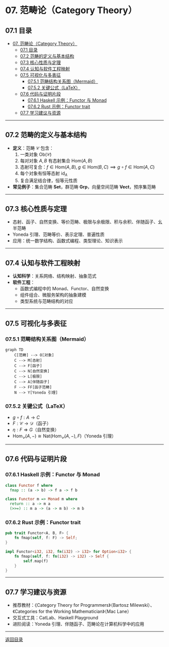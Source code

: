 # 07. 范畴论（Category Theory）

## 07.1 目录

- [07. 范畴论（Category Theory）](#07-范畴论category-theory)
  - [07.1 目录](#071-目录)
  - [07.2 范畴的定义与基本结构](#072-范畴的定义与基本结构)
  - [07.3 核心性质与定理](#073-核心性质与定理)
  - [07.4 认知与软件工程映射](#074-认知与软件工程映射)
  - [07.5 可视化与多表征](#075-可视化与多表征)
    - [07.5.1 范畴结构关系图（Mermaid）](#0751-范畴结构关系图mermaid)
    - [07.5.2 关键公式（LaTeX）](#0752-关键公式latex)
  - [07.6 代码与证明片段](#076-代码与证明片段)
    - [07.6.1 Haskell 示例：Functor 与 Monad](#0761-haskell-示例functor-与-monad)
    - [07.6.2 Rust 示例：Functor trait](#0762-rust-示例functor-trait)
  - [07.7 学习建议与资源](#077-学习建议与资源)

---

## 07.2 范畴的定义与基本结构

- **定义**：范畴 $\mathcal{C}$ 包含：
  1. 一类对象 $\mathrm{Ob}(\mathcal{C})$
  2. 每对对象 $A, B$ 有态射集合 $\mathrm{Hom}(A, B)$
  3. 态射可复合：$f \in \mathrm{Hom}(A, B), g \in \mathrm{Hom}(B, C) \implies g \circ f \in \mathrm{Hom}(A, C)$
  4. 每个对象有恒等态射 $\mathrm{id}_A$
  5. 复合满足结合律，恒等元性质
- **常见例子**：集合范畴 $\mathbf{Set}$，群范畴 $\mathbf{Grp}$，向量空间范畴 $\mathbf{Vect}$，预序集范畴

---

## 07.3 核心性质与定理

- 态射、函子、自然变换、等价范畴、极限与余极限、积与余积、伴随函子、幺半范畴
- Yoneda 引理、范畴等价、表示定理、普遍性质
- 应用：统一数学结构、函数式编程、类型理论、知识表示

---

## 07.4 认知与软件工程映射

- **认知科学**：关系网络、结构映射、抽象范式
- **软件工程**：
  - 函数式编程中的 Monad、Functor、自然变换
  - 组件组合、微服务架构的抽象建模
  - 类型系统与范畴结构的对应

---

## 07.5 可视化与多表征

### 07.5.1 范畴结构关系图（Mermaid）

```mermaid
graph TD
    C[范畴] --> O[对象]
    C --> M[态射]
    C --> F[函子]
    C --> N[自然变换]
    C --> L[极限]
    C --> A[伴随函子]
    F --> FF[函子范畴]
    N --> Y[Yoneda 引理]
```

### 07.5.2 关键公式（LaTeX）

- $g \circ f : A \to C$
- $F : \mathcal{C} \to \mathcal{D}$（函子）
- $\eta : F \Rightarrow G$（自然变换）
- $\mathrm{Hom}_\mathcal{C}(A, -) \cong \mathrm{Nat}(\mathrm{Hom}_\mathcal{C}(A, -), F)$（Yoneda 引理）

---

## 07.6 代码与证明片段

### 07.6.1 Haskell 示例：Functor 与 Monad

```haskell
class Functor f where
  fmap :: (a -> b) -> f a -> f b

class Functor m => Monad m where
  return :: a -> m a
  (>>=) :: m a -> (a -> m b) -> m b
```

### 07.6.2 Rust 示例：Functor trait

```rust
pub trait Functor<A, B, F> {
    fn fmap(self, f: F) -> Self;
}

impl Functor<i32, i32, fn(i32) -> i32> for Option<i32> {
    fn fmap(self, f: fn(i32) -> i32) -> Self {
        self.map(f)
    }
}
```

---

## 07.7 学习建议与资源

- 推荐教材：《Category Theory for Programmers》（Bartosz Milewski）、《Categories for the Working Mathematician》（Mac Lane）
- 交互式工具：CatLab、Haskell Playground
- 进阶阅读：Yoneda 引理、伴随函子、范畴论在计算机科学中的应用

---

[返回目录](#071-目录)
